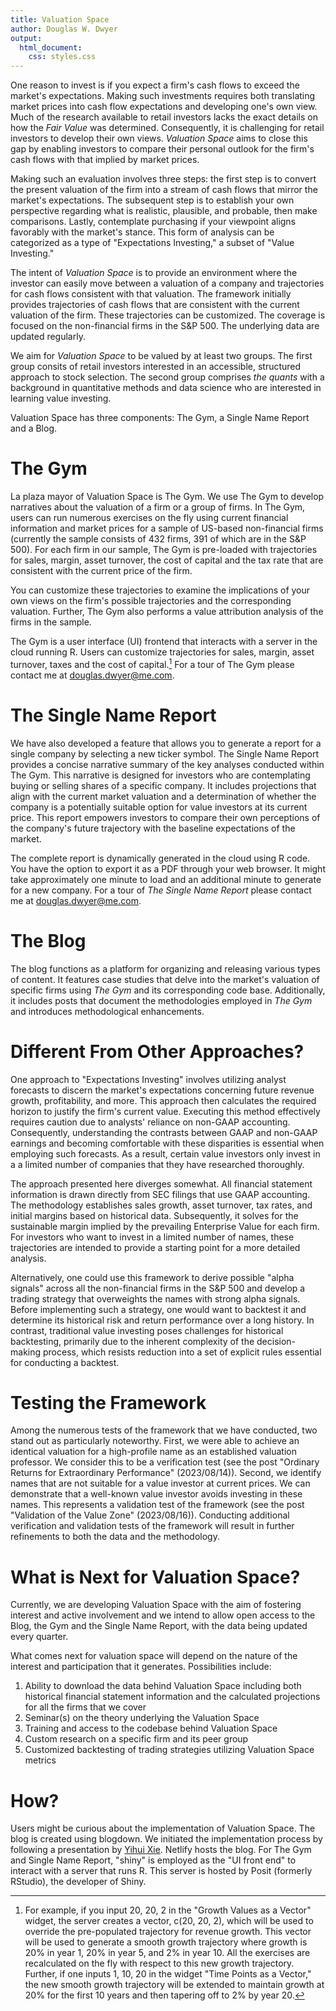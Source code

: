 ```yaml
---
title: Valuation Space
author: Douglas W. Dwyer
output: 
  html_document:
    css: styles.css
---
```


One reason to invest is if you expect a firm's cash flows to exceed the market's expectations. Making such investments requires both translating market prices into cash flow expectations and developing one's own view. Much of the research available to retail investors lacks the exact details on how the _Fair Value_ was determined. Consequently, it is challenging for retail investors to develop their own views. _Valuation Space_ aims to close this gap by enabling investors to compare their personal outlook for the firm's cash flows with that implied by market prices.

Making such an evaluation involves three steps: the first step is to convert the present valuation of the firm into a stream of cash flows that mirror the market's expectations. The subsequent step is to establish your own perspective regarding what is realistic, plausible, and probable, then make comparisons. Lastly, contemplate purchasing if your viewpoint aligns favorably with the market's stance. This form of analysis can be categorized as a type of "Expectations Investing," a subset of "Value Investing."

The intent of _Valuation Space_ is to provide an environment where the investor can easily move between a valuation of a company and trajectories for cash flows consistent with that valuation. The framework initially provides trajectories of cash flows that are  consistent with the current valuation of the firm. These trajectories can be customized. The coverage is focused on the non-financial firms in the S&P 500. The underlying data are updated regularly. 

We aim for _Valuation Space_ to be valued by at least two groups. The first group consits of retail investors interested in an accessible, structured approach to stock selection.  The second group comprises _the quants_ with a background in quantitative methods and data science who are interested in learning value investing. 

Valuation Space has three components: The Gym, a Single Name Report and a Blog.

# The Gym

La plaza mayor of Valuation Space is The Gym.  We use The Gym to develop narratives about the valuation of a firm or a group of firms.  In The Gym, users can run numerous exercises on the fly using current financial information and market prices for a sample of US-based non-financial firms (currently the sample consists of 432 firms, 391 of which are in the S&P 500).  For each firm in our sample, The Gym is pre-loaded with trajectories for sales, margin, asset turnover, the cost of capital and the tax rate that are consistent with the current price of the firm. 

You can customize these trajectories to examine the implications of your own views on the firm's possible trajectories and the corresponding valuation. Further, The Gym also performs a value attribution analysis of the firms in the sample.

The Gym is a user interface (UI) frontend that interacts with a server in the cloud running R. Users can customize trajectories for sales, margin, asset turnover, taxes and the cost of capital.[^1]  For a tour of The Gym please contact me at douglas.dwyer@me.com. 

[^1]: For example, if you input 20, 20, 2 in the "Growth Values as a Vector" widget, the server creates a vector, c(20, 20, 2), which will be used to override the pre-populated trajectory for revenue growth.  This vector will be used to generate a smooth growth trajectory where growth is 20% in year 1, 20% in year 5, and 2% in year 10.  All the exercises are recalculated on the fly with respect to this new growth trajectory.  Further, if one inputs 1, 10, 20 in the widget "Time Points as a Vector," the new smooth growth trajectory will be extended to maintain growth at 20% for the first 10 years and then tapering off to 2% by year 20.


# The Single Name Report

We have also developed a feature that allows you to generate a report for a single company by selecting a new ticker symbol. The Single Name Report provides a concise narrative summary of the key analyses conducted within The Gym. This narrative is designed for investors who are contemplating buying or selling shares of a specific company. It includes projections that align with the current market valuation and a determination of whether the company is a potentially suitable option for value investors at its current price. This report empowers investors to compare their own perceptions of the company's future trajectory with the baseline expectations of the market.

The complete report is dynamically generated in the cloud using R code. You have the option to export it as a PDF through your web browser. It might take approximately one minute to load and an additional minute to generate for a new company. For a tour of _The Single Name Report_ please contact me at douglas.dwyer@me.com. 
# The Blog

The blog functions as a platform for organizing and releasing various types of content. It features case studies that delve into the market's valuation of specific firms using _The Gym_ and its corresponding code base. Additionally, it includes posts that document the methodologies employed in _The Gym_ and introduces methodological enhancements.

# Different From Other Approaches?

One approach to "Expectations Investing" involves utilizing analyst forecasts to discern the market's expectations concerning future revenue growth, profitability, and more. This approach then calculates the required horizon to justify the firm's current value. Executing this method effectively requires caution due to analysts' reliance on non-GAAP accounting. Consequently, understanding the contrasts between GAAP and non-GAAP earnings and becoming comfortable with these disparities is essential when employing such forecasts. As a result, certain value investors only invest in a a limited number of companies that they have researched thoroughly.

The approach presented here diverges somewhat. All financial statement information is drawn directly from SEC filings that use GAAP accounting. The methodology establishes sales growth, asset turnover, tax rates, and initial margins based on historical data. Subsequently, it solves for the sustainable margin implied by the prevailing Enterprise Value for each firm. For investors who want to invest in a limited number of names, these trajectories are intended to provide a starting point for a more detailed analysis.

Alternatively, one could use this framework to derive possible "alpha signals" across all the non-financial firms in the S&P 500 and develop a trading strategy that overweights the names with strong alpha signals. Before implementing such a strategy, one would want to backtest it and determine its historical risk and return performance over a long history. In contrast, traditional value investing poses challenges for historical backtesting, primarily due to the inherent complexity of the decision-making process, which resists reduction into a set of explicit rules essential for conducting a backtest.
 
# Testing the Framework

Among the numerous tests of the framework that we  have conducted, two stand out as particularly noteworthy. First, we were able to achieve an identical valuation for a high-profile name as an established valuation professor. We consider this to be a verification test (see the post "Ordinary Returns for Extraordinary Performance" (2023/08/14)). Second, we identify names that are not suitable for a value investor at current prices. We can demonstrate that a well-known value investor avoids investing in these names. This represents a validation test of the framework (see the post "Validation of the Value Zone" (2023/08/16)). Conducting additional verification and validation tests of the framework will result in further refinements to both the data and the methodology.

# What is Next for Valuation Space?

Currently,  we are developing Valuation Space with the aim of fostering interest and active involvement and we intend to allow open access to the Blog, the Gym and the Single Name Report, with the data being updated every quarter.

What comes next for valuation space will depend on the nature of the interest and participation that it generates.  Possibilities include:

1) Ability to download the data behind Valuation Space including both historical financial statement information and the calculated projections for all the firms that we cover
2) Seminar(s) on the theory underlying the Valuation Space
3) Training and access to the codebase behind Valuation Space
4) Custom research on a specific firm and its peer group
5) Customized backtesting of trading strategies utilizing Valuation Space metrics



# How? 

Users might be curious about the implementation of Valuation Space. The blog is created using blogdown. We initiated the implementation process by following a presentation by <a href="https://yihui.org/en/2022/06/user-blogdown/" target="_blank">Yihui Xie</a>. Netlify hosts the blog. For The Gym and Single Name Report, "shiny" is employed as the "UI front end" to interact with a server that runs R. This server is hosted by Posit (formerly RStudio), the developer of Shiny.  